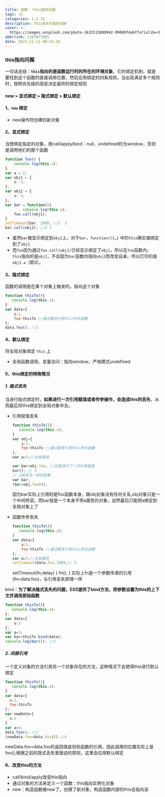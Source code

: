 ```yaml
---
title: 函数- this指向问题
tags: JS
categories: 1.2-JS
description: this的4大指向归纳
cover: >-
  https://images.unsplash.com/photo-1633113088942-99089f4abffa?ixlib=rb-1.2.1&ixid=MnwxMjA3fDB8MHxlZGl0b3JpYWwtZmVlZHwxMTZ8fHxlbnwwfHx8fA%3D%3D&auto=format&fit=crop&w=500&q=60
abbrlink: 1207877865
date: 2021-12-11 00:54:28
---
```


### this指向问题 ###

一句话总结：**`this`指向的是函数运行时的所在的环境对象**，它的绑定机制，就是要找到这个函数的直接调用位置，然后应用绑定的四条规则，当出现满足多个规则时，按照优先级的高低决定最终的绑定规则

#### new > 显式绑定 > 隐式绑定 > 默认绑定 ####

#### 1、`new` 绑定 ####

* new操作符创建的新对象

#### 2、显式绑定 ####

当想绑定指定的对象，用call/apply/bind：null、undefined时为window，否则是调用他们的那个函数

```js
function foo() { 
    console.log(this.a);
}
var a = 2;
var obj1 = { 
    a: 3,
};
var obj2 = { 
    a: 4,
};
var bar = function(){
		console.log(this.a);
    foo.call(obj1);
}
setTimeout(bar, 100); //2  3
bar.call(obj2); //4 3 
```

* 虽然`bar`被显示绑定到`obj2`上，对于`bar`，`function(){…}` 中的`this`确实被绑定到了`obj2`
* 而`foo`因为通过`foo.call(obj1)`已经显示绑定了`obj1`，所以在`foo`函数内，`this`指向的是`obj1`，不会因为`bar`函数内指向`obj2`而改变自身。所以打印的是`obj1.a`（即3）。

#### 3、隐式绑定 ####

函数的调用是在某个对象上触发的，指向这个对象

```js
function thisTo(){
   console.log(this.a);
}
var data={
    a:2,
    foo:thisTo //通过属性引用this所在函数 
};
data.foo(); //2
```

#### 4、默认绑定 ####

将全局对象绑定 `this` 上

* 全局函数调用、变量访问：指向window，严格模式undefined

####  5、this绑定的特殊情况 ####

##### 1. 隐式丢失 #####

当进行隐式绑定时，**如果进行一次引用赋值或者传参操作，会造成this的丢失**，从而最后将this绑定到全局对象中去。

* 引用赋值丢失

  ```js
  function thisTo(){
     console.log(this.a);
  }
  var obj={
      a:2,
      foo:thisTo //通过属性引用this所在函数 
  };
  var a=3;//全局属性
  
  var bar=obj.foo; //这里进行了一次引用赋值 
  bar(); // 3
  // 2种写法一样的结果
  var bar;
  (bar=obj.foo)();
  ```

  因为bar实际上引用的是foo函数本身，跟obj对象没有任何关系,obj对象只是一个中间桥梁。而bar就是一个本身不带a属性的对象，自然最后只能把a绑定到全局对象上了

* 函数传参丢失

  ```js
  function thisTo(){
     console.log(this.a);
  }
  var data={
      a:2,
      foo:thisTo //通过属性引用this所在函数 
  };
  var a=3;//全局属性
  setTimeout(data.foo,100);// 3
  ```

  setTimeout(fn,delay) { fn(); } 实际上fn是一个参数传递的引用(fn=data.foo)，与引用丢失原理一样

bind：**为了解决隐式丢失的问题，ES5提供了bind方法，把参数设置为this的上下文并调用原始函数**

```js
function thisTo(){
   console.log(this.a);
};
var data={
    a:2
}; 
var a=3;
var bar=thisTo.bind(data);
console.log(bar()); //2
```

##### 2. 间接引用 #####

一个定义对象的方法引用另一个对象存在的方法，这种情况下会使得this进行默认绑定

```js
function thisTo(){
   console.log(this.a);
}
var data={
  a:2,
  foo:thisTo
};
var newData={
  a:3
}
var a=4;
data.foo(); //2
(newData.foo=data.foo)() //4
```

newData.foo=data.foo的返回值是目标函数的引用，因此调用的位置实际上是foo(),根据之前的隐式丢失里面说的原则，这里会应用默认绑定

####  6、改变this的方法 ####

* call/bind/apply改变this指向
* 通过对象的方法来定义一个函数：this指向实例化对象
* new：构造函数被new了，创建了新对象，构造函数内部的this会指向该

